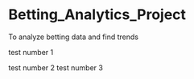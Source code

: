 # Betting_Analytics_Project
To analyze betting data and find trends


test number 1

test number 2
test number 3

